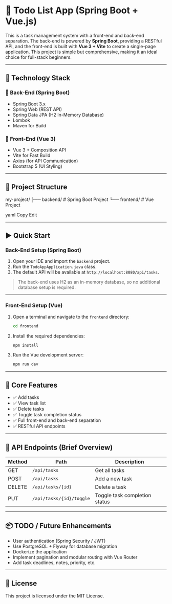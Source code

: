# 📝 Todo List App (Spring Boot + Vue.js)

This is a task management system with a front-end and back-end separation. The back-end is powered by **Spring Boot**, providing a RESTful API, and the front-end is built with **Vue 3 + Vite** to create a single-page application. This project is simple but comprehensive, making it an ideal choice for full-stack beginners.

---

## 🚀 Technology Stack

### 🔧 Back-End (Spring Boot)
- Spring Boot 3.x
- Spring Web (REST API)
- Spring Data JPA (H2 In-Memory Database)
- Lombok
- Maven for Build

### 🎨 Front-End (Vue 3)
- Vue 3 + Composition API
- Vite for Fast Build
- Axios (for API Communication)
- Bootstrap 5 (UI Styling)

---

## 📁 Project Structure

my-project/
├── backend/ # Spring Boot Project
└── frontend/ # Vue Project

yaml
Copy
Edit

---

## ▶️ Quick Start

### Back-End Setup (Spring Boot)

1. Open your IDE and import the `backend` project.
2. Run the `TodoAppApplication.java` class.
3. The default API will be available at `http://localhost:8080/api/tasks`.

> The back-end uses H2 as an in-memory database, so no additional database setup is required.

---

### Front-End Setup (Vue)

1. Open a terminal and navigate to the `frontend` directory:
    ```bash
    cd frontend
    ```

2. Install the required dependencies:
    ```bash
    npm install
    ```

3. Run the Vue development server:
    ```bash
    npm run dev
    ```

---

## 🔧 Core Features

- ✅ Add tasks
- ✅ View task list
- ✅ Delete tasks
- ✅ Toggle task completion status
- ✅ Full front-end and back-end separation
- ✅ RESTful API endpoints

---

## 🧪 API Endpoints (Brief Overview)

| Method | Path                        | Description                      |
|--------|-----------------------------|----------------------------------|
| GET    | `/api/tasks`                | Get all tasks                    |
| POST   | `/api/tasks`                | Add a new task                   |
| DELETE | `/api/tasks/{id}`           | Delete a task                    |
| PUT    | `/api/tasks/{id}/toggle`    | Toggle task completion status    |

---

## 📦 TODO / Future Enhancements

- User authentication (Spring Security / JWT)
- Use PostgreSQL + Flyway for database migration
- Dockerize the application
- Implement pagination and modular routing with Vue Router
- Add task deadlines, notes, priority, etc.

---

## 📜 License

This project is licensed under the MIT License.
